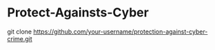 # Protect-Againsts-Cyber
git clone https://github.com/your-username/protection-against-cyber-crime.git
